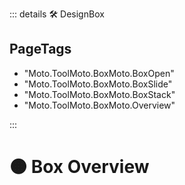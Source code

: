 ::: details 🛠 <dev>DesignBox</dev> 

<h2>PageTags</h2>

- "Moto.ToolMoto.BoxMoto.BoxOpen"
- "Moto.ToolMoto.BoxMoto.BoxSlide"
- "Moto.ToolMoto.BoxMoto.BoxStack"
- "Moto.ToolMoto.BoxMoto.Overview"

:::

# 🟠 <moto>Box Overview</moto>